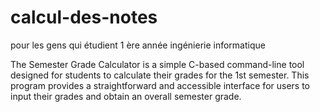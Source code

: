 # calcul-des-notes
pour les gens qui étudient 1 ère année ingénierie informatique 

The Semester Grade Calculator is a simple C-based command-line tool designed for students to calculate their grades for the 1st semester. This program provides a straightforward and accessible interface for users to input their grades and obtain an overall semester grade.
